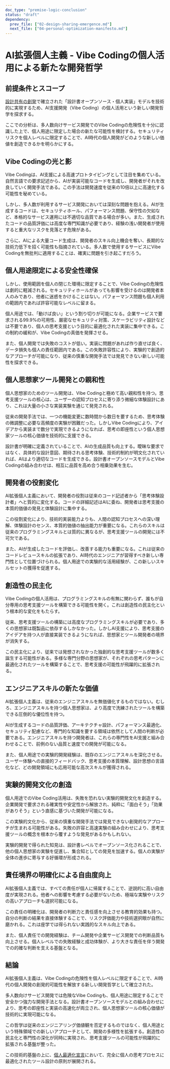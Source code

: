 ```yaml
---
doc_type: "premise-logic-conclusion"
status: "draft"
dependency:
  prev_file: ["02-design-sharing-emergence.md"]
  next_file: ["04-personal-optimization-manifesto.md"]
---
```


# AI拡張個人主義 - Vibe Codingの個人活用による新たな開発哲学

## 前提条件とスコープ

[設計共有の創発](02-design-sharing-emergence.md)で確立された「設計書オープンソース・個人実装」モデルを技術的に実現するため、AI支援開発（Vibe Coding）の個人活用という新しい開発哲学を探求する。

ここでの分析は、多人数向けサービス開発でのVibe Codingの危険性を十分に認識した上で、個人用途に限定した場合の新たな可能性を検討する。セキュリティリスクを個人レベルに限定することで、AI時代の個人開発がどのような新しい価値を創造できるかを明らかにする。

## Vibe Codingの光と影

Vibe Codingは、AI支援による高速プロトタイピングとして注目を集めている。自然言語での要求記述から、AIが実装可能なコードを生成し、開発者がそれを改良していく開発手法である。この手法は開発速度を従来の10倍以上に高速化する可能性を秘めている。

しかし、多人数が利用するサービス開発においては深刻な問題を抱える。AIが生成するコードは、セキュリティホール、パフォーマンス問題、保守性の欠如など、本格的なサービス運用には不適切な品質である場合が多い。また、生成されたコードの品質評価には高度な専門知識が必要であり、経験の浅い開発者が使用すると重大なリスクを見落とす危険がある。

さらに、AIによる大量コード生成は、開発者のスキル向上機会を奪い、長期的な技術力低下を招く可能性も指摘されている。多人数で使用するサービスにVibe Codingを無批判に適用することは、確実に問題を引き起こすだろう。

## 個人用途限定による安全性確保

しかし、使用範囲を個人の閉じた環境に限定することで、Vibe Codingの危険性は劇的に軽減される。セキュリティホールがあっても影響を受けるのは開発者本人のみであり、他者に迷惑をかけることはない。パフォーマンス問題も個人利用の範囲内であれば許容可能なレベルに留まる。

個人用途では、「動けば良い」という割り切りが可能になる。企業サービスで要求される99.9%の可用性、厳密なセキュリティ対策、スケーラビリティ設計などは不要であり、個人の思考支援という目的に最適化された実装に集中できる。この制約の緩和が、Vibe Codingの真価を発揮させる。

また、個人開発では失敗のコストが低い。実装に問題があれば作り直せば良く、データ損失も個人の責任範囲内である。この失敗許容性により、実験的で創造的なアプローチが可能になり、従来の慎重な開発手法では発見できない新しい可能性を探求できる。

## 個人思想家ツール開発との親和性

個人思想家のためのツール開発は、Vibe Codingと極めて高い親和性を持つ。思考支援ツールの核心は、ユーザーの認知プロセスに寄り添う微細な体験設計にあり、これは大量の小さな実装実験を通じて発見される。

従来の開発手法では、一つの機能変更に数時間から数日を要するため、思考体験の微調整に必要な高頻度の実験が困難だった。しかしVibe Codingにより、アイデアから実装まで数分で実現できるようになれば、思考の即座性という個人思想家ツールの核心価値を技術的に支援できる。

設計書が明確に定義されていることで、AIの生成品質も向上する。曖昧な要求ではなく、具体的な設計意図、期待される思考体験、技術的制約が明文化されていれば、AIはより適切なコードを生成できる。設計書オープンソースモデルとVibe Codingの組み合わせは、相互に品質を高め合う相乗効果を生む。

## 開発者の役割変化

AI拡張個人主義において、開発者の役割は従来のコード記述者から「思考体験設計者」へと質的に変化する。コードの詳細記述はAIに委ね、開発者は思考支援の本質的価値の発見と体験設計に集中する。

この役割変化により、技術的実装能力よりも、人間の認知プロセスへの深い理解、体験設計のセンス、本質的価値の抽出能力が重要になる。これらのスキルは従来のプログラミングスキルとは質的に異なるが、思考支援ツールの開発には不可欠である。

また、AIが生成したコードを評価し、改善する能力も重要になる。これは従来のコードレビュースキルの拡張であり、AI時代のエンジニアが習得すべき新しい専門性として位置づけられる。個人用途での実験的な活用経験が、この新しいスキルセットの獲得を促進する。

## 創造性の民主化

Vibe Codingの個人活用は、プログラミングスキルの有無に関わらず、誰もが自分専用の思考支援ツールを構築できる可能性を開く。これは創造性の民主化という根本的な変化をもたらす。

従来、思考支援ツールの構築には高度なプログラミングスキルが必要であり、多くの思想家は既製品に依存するしかなかった。しかしAI支援により、思考支援のアイデアを持つ人が直接実装できるようになれば、思想家とツール開発者の境界が消失する。

この民主化により、従来では発想されなかった独創的な思考支援ツールが数多く誕生する可能性がある。多様な専門分野の思想家が、それぞれの思考パターンに最適化されたツールを構築することで、思考支援の可能性が飛躍的に拡張される。

## エンジニアスキルの新たな価値

AI拡張個人主義は、従来のエンジニアスキルを無価値化するものではない。むしろ、エンジニアスキルを持つ個人思想家は、より高度で洗練されたツールを構築できる圧倒的な優位性を持つ。

AIが生成するコードの品質評価、アーキテクチャ設計、パフォーマンス最適化、セキュリティ配慮など、専門的な知識を要する領域は依然として人間の判断が必要である。エンジニアスキルを持つ開発者は、これらの専門性をAI支援と組み合わせることで、前例のない品質と速度での開発が可能になる。

また、個人用途での実験的開発経験は、既存のエンジニアスキルを深化させる。ユーザー体験への直接的フィードバック、思考支援の本質理解、設計思想の言語化など、どの開発領域にも応用可能な高次スキルが獲得される。

## 実験的開発文化の創造

個人用途でのVibe Coding活用は、失敗を恐れない実験的開発文化を創造する。企業開発で要求される確実性や安定性から解放され、純粋に「面白そう」「効果がありそう」という直感に基づいた開発が可能になる。

この実験的文化から、従来の慎重な開発手法では発見できない創発的なアプローチが生まれる可能性がある。失敗の許容と高速実験の組み合わせにより、思考支援ツールの概念を根本から覆すような発見があるかもしれない。

実験的開発で得られた知見は、設計書レベルでオープンソース化されることで、他の個人思想家の実験を促進し、集合知としての発見を加速する。個人の実験が全体の進歩に寄与する好循環が形成される。

## 責任境界の明確化による自由度向上

AI拡張個人主義では、すべての責任が個人に帰属することで、逆説的に高い自由度が実現される。他者への影響を考慮する必要がないため、極端な実験やリスクの高いアプローチも選択可能になる。

この責任の明確化は、開発者の判断力と責任感を向上させる教育的効果も持つ。自分の判断の結果を直接体験することで、リスク評価能力や技術選択眼が自然に磨かれる。これは座学では得られない実践的なスキル向上である。

また、個人責任での開発経験は、チーム開発や企業サービス開発での判断品質も向上させる。個人レベルでの失敗経験と成功体験が、より大きな責任を伴う開発での的確な判断を支える基盤となる。

## 結論

AI拡張個人主義は、Vibe Codingの危険性を個人レベルに限定することで、AI時代の個人開発の創発的可能性を解放する新しい開発哲学として確立された。

多人数向けサービス開発では危険なVibe Codingも、個人用途に限定することで安全かつ強力な開発手法となる。設計書オープンソースモデルとの組み合わせにより、思考の即座性と実装の高速化が両立され、個人思想家ツールの核心価値が技術的に実現可能になる。

この哲学は従来のエンジニアリング価値観を否定するものではなく、個人用途という特殊領域での新しいアプローチとして、開発の多様性を拡張する。創造性の民主化と専門性の深化が同時に実現され、思考支援ツールの可能性が飛躍的に拡張される基盤が整った。

この技術的基盤の上に、[個人最適化宣言](04-personal-optimization-manifesto.md)において、完全に個人の思考プロセスに最適化されたツール設計の原則が展開される。
